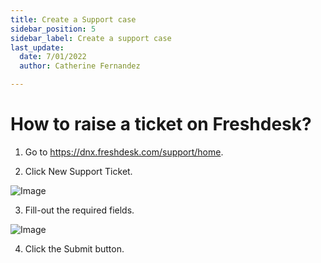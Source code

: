 ```yaml
---
title: Create a Support case
sidebar_position: 5
sidebar_label: Create a support case
last_update:
  date: 7/01/2022
  author: Catherine Fernandez

---
```


# How to raise a ticket on Freshdesk? 



1. Go to https://dnx.freshdesk.com/support/home.

2. Click New Support Ticket.


![Image](/assets/images/ticket-case-1.png)




3. Fill-out the required fields.

![Image](/assets/images/ticket-case-2.png)



4. Click the Submit button.